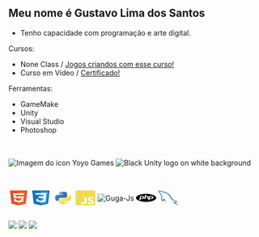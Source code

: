 ## Meu nome é Gustavo Lima dos Santos

- Tenho capacidade com programação e arte digital.

Cursos:
-   None Class / <a href="https://github.com/GugolhoS/Jogos-da-None-Class" target="_blank"> Jogos criandos com esse curso!</a>
-   Curso em Vídeo / <a href="https://drive.google.com/file/d/1iyKSm6sjbmMfG1eRbeei9Kwg30WMC02q/view" target="_blank"> Certificado!</a>

Ferramentas:
-   GameMake
-   Unity
-   Visual Studio
-   Photoshop
 
 ##
<div style="display: inline_block"><br>
  <img align="center" alt="Imagem do icon Yoyo Games" height="30" width="40" src="https://wagon-wheel.yoyogames.com/sites/5d75794b3c84c70006700381/theme/images/svg/logomark.svg?1649774616">
  
  <img align="center" alt="Black Unity logo on white background" src="https://blog-api.unity.com/sites/default/files/styles/focal_crop_ratio_1_1/public/2022-03/Unity%20Logo-1.png?imwidth=96&amp;h=7d66a0c3&amp;itok=mp5m7hAK" height="40" width="40">
</div>
 
 ##
<div style="display: inline_block"><br>
  <img align="center" alt="Guga-HTML" height="30" width="40" src="https://raw.githubusercontent.com/devicons/devicon/master/icons/html5/html5-original.svg">
  <img align="center" alt="Guga-CSS" height="30" width="40" src="https://raw.githubusercontent.com/devicons/devicon/master/icons/css3/css3-original.svg">
  <img align="center" alt="Guga-Python" height="30" width="40" src="https://raw.githubusercontent.com/devicons/devicon/master/icons/python/python-original.svg">
  <img align="center" alt="Guga-Js" height="30" width="40" src="https://raw.githubusercontent.com/devicons/devicon/master/icons/javascript/javascript-plain.svg">
  <img align="center" alt="Guga-Js" height="30" width="30" src="https://cdn-icons-png.flaticon.com/512/6132/6132221.png">
  <img align="center" alt="Guga-Js" height="30" width="40" src="https://raw.githubusercontent.com/devicons/devicon/master/icons/php/php-plain.svg">
  <img align="center" alt="Guga-Js" height="30" width="40" src="https://raw.githubusercontent.com/devicons/devicon/master/icons/mysql/mysql-plain.svg">
</div>

##

  <div> 
  <a href="https://instagram.com/gugolho" target="_blank"><img src="https://img.shields.io/badge/-Instagram-%23E4405F?style=for-the-badge&logo=instagram&logoColor=white" target="_blank"></a>
  <a href = "mailto:gugolho@gmail.com"><img src="https://img.shields.io/badge/-Gmail-%23333?style=for-the-badge&logo=gmail&logoColor=white" target="_blank"></a>
  <a href="https://www.linkedin.com/in/gustavo-l-santos-878b43222" target="_blank" rel="external"><img src="https://img.shields.io/badge/-LinkedIn-%230077B5?style=for-the-badge&logo=linkedin&logoColor=white" target="_blank" rel="external"></a>
</div>

